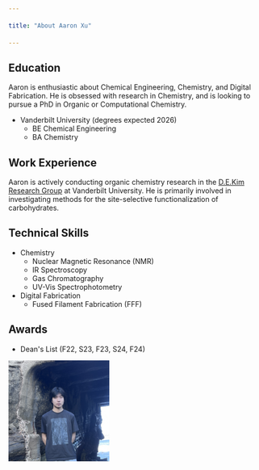 ```yaml
---

title: "About Aaron Xu"

---
```


## Education

Aaron is enthusiastic about Chemical Engineering, Chemistry, and Digital Fabrication. He is obsessed with research in Chemistry, and is looking to pursue a PhD in Organic or Computational Chemistry.

* Vanderbilt University (degrees expected 2026)
  * BE Chemical Engineering
  * BA Chemistry

## Work Experience

Aaron is actively conducting organic chemistry research in the [D.E.Kim Research Group](https://www.dekimgroup.com/research) at Vanderbilt University. He is primarily involved in investigating methods for the site-selective functionalization of carbohydrates.

## Technical Skills

* Chemistry
  * Nuclear Magnetic Resonance (NMR)
  * IR Spectroscopy
  * Gas Chromatography
  * UV-Vis Spectrophotometry
* Digital Fabrication
  * Fused Filament Fabrication (FFF)

## Awards

* Dean's List (F22, S23, F23, S24, F24)

<img src="/assets/img/Aaron Headshot.jpg" alt="Aaron Xu" style="width:200px;"/>
